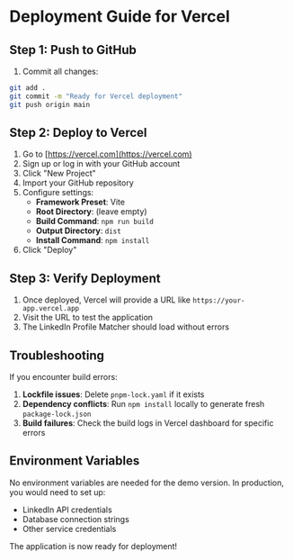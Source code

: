 # Deployment Guide for Vercel

## Step 1: Push to GitHub

1. Commit all changes:
```bash
git add .
git commit -m "Ready for Vercel deployment"
git push origin main
```

## Step 2: Deploy to Vercel

1. Go to [https://vercel.com](https://vercel.com)
2. Sign up or log in with your GitHub account
3. Click "New Project"
4. Import your GitHub repository
5. Configure settings:
   - **Framework Preset**: Vite
   - **Root Directory**: (leave empty)
   - **Build Command**: `npm run build`
   - **Output Directory**: `dist`
   - **Install Command**: `npm install`
6. Click "Deploy"

## Step 3: Verify Deployment

1. Once deployed, Vercel will provide a URL like `https://your-app.vercel.app`
2. Visit the URL to test the application
3. The LinkedIn Profile Matcher should load without errors

## Troubleshooting

If you encounter build errors:

1. **Lockfile issues**: Delete `pnpm-lock.yaml` if it exists
2. **Dependency conflicts**: Run `npm install` locally to generate fresh `package-lock.json`
3. **Build failures**: Check the build logs in Vercel dashboard for specific errors

## Environment Variables

No environment variables are needed for the demo version. In production, you would need to set up:
- LinkedIn API credentials
- Database connection strings
- Other service credentials

The application is now ready for deployment!
